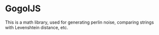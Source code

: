 # GogolJS
This is a math library, used for generating perlin noise, comparing strings with Levenshtein distance, etc.
